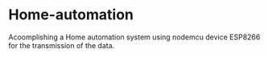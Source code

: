 # Home-automation 
Acoomplishing a Home automation system using nodemcu device ESP8266 for the transmission of the data.

